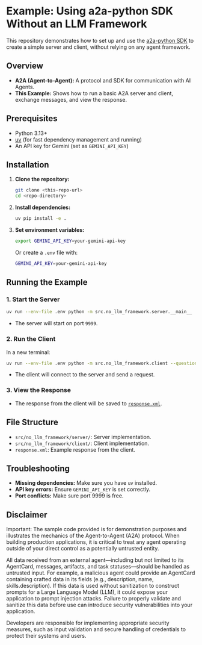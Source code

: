 # Example: Using a2a-python SDK Without an LLM Framework

This repository demonstrates how to set up and use the [a2a-python SDK](https://github.com/google/a2a-python) to create a simple server and client, without relying on any agent framework.

## Overview

- **A2A (Agent-to-Agent):** A protocol and SDK for communication with AI Agents.
- **This Example:** Shows how to run a basic A2A server and client, exchange messages, and view the response.

## Prerequisites

- Python 3.13+
- [uv](https://github.com/astral-sh/uv) (for fast dependency management and running)
- An API key for Gemini (set as `GEMINI_API_KEY`)

## Installation

1. **Clone the repository:**

   ```bash
   git clone <this-repo-url>
   cd <repo-directory>
   ```

2. **Install dependencies:**

   ```bash
   uv pip install -e .
   ```

3. **Set environment variables:**

   ```bash
   export GEMINI_API_KEY=your-gemini-api-key
   ```

   Or create a `.env` file with:

   ```sh
   GEMINI_API_KEY=your-gemini-api-key
   ```

## Running the Example

### 1. Start the Server

```bash
uv run --env-file .env python -m src.no_llm_framework.server.__main__
```

- The server will start on port `9999`.

### 2. Run the Client

In a new terminal:

```bash
uv run --env-file .env python -m src.no_llm_framework.client --question "What is A2A protocol?"
```

- The client will connect to the server and send a request.

### 3. View the Response

- The response from the client will be saved to [`response.xml`](./response.xml).

## File Structure

- `src/no_llm_framework/server/`: Server implementation.
- `src/no_llm_framework/client/`: Client implementation.
- `response.xml`: Example response from the client.

## Troubleshooting

- **Missing dependencies:** Make sure you have `uv` installed.
- **API key errors:** Ensure `GEMINI_API_KEY` is set correctly.
- **Port conflicts:** Make sure port 9999 is free.

## Disclaimer

Important: The sample code provided is for demonstration purposes and illustrates the mechanics of the Agent-to-Agent (A2A) protocol. When building production applications, it is critical to treat any agent operating outside of your direct control as a potentially untrusted entity.

All data received from an external agent—including but not limited to its AgentCard, messages, artifacts, and task statuses—should be handled as untrusted input. For example, a malicious agent could provide an AgentCard containing crafted data in its fields (e.g., description, name, skills.description). If this data is used without sanitization to construct prompts for a Large Language Model (LLM), it could expose your application to prompt injection attacks.  Failure to properly validate and sanitize this data before use can introduce security vulnerabilities into your application.

Developers are responsible for implementing appropriate security measures, such as input validation and secure handling of credentials to protect their systems and users.
